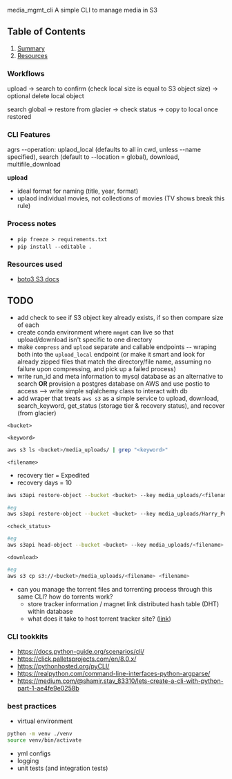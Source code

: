 media_mgmt_cli
A simple CLI to manage media in S3

## Table of Contents
1. [Summary](README.md#summary)
2. [Resources](README.md#resources)

### Workflows

upload
	-> search to confirm (check local size is equal to S3 object size) 
	-> optional delete local object

search global 
	-> restore from glacier 
	-> check status 
	-> copy to local once restored

### CLI Features

agrs --operation: 
	uplaod_local (defaults to all in cwd, unless --name specified), 
	search (default to --location = global), 
	download, 
	multifile_download

**upload**
- ideal format for naming (title, year, format)
- uplaod individual movies, not collections of movies (TV shows break this rule)

### Process notes

- `pip freeze > requirements.txt`
- `pip install --editable .`

### Resources used

- [boto3 S3 docs](https://boto3.amazonaws.com/v1/documentation/api/latest/reference/services/s3.html#s3)

## TODO
- add check to see if S3 object key already exists, if so then compare size of each
- create conda environment where `mmgmt` can live so that upload/download isn't specific to one directory
- make `compress` and `upload` separate and callable endpoints -- wraping both into the `upload_local` endpoint (or make it smart and look for already zipped files that match the directory/file name, assuming no failure upon compressing, and pick up a failed process)
- write run_id and meta information to mysql database as an alternative to search **OR** provision a postgres database on AWS and use postio to access --> write simple sqlalchemy class to interact with db
- add wraper that treats `aws s3` as a simple service to upload, download, search_keyword, get_status (storage tier & recovery status), and recover (from glacier)

`<bucket>`

`<keyword>`
```bash
aws s3 ls <bucket>/media_uploads/ | grep "<keyword>"
```

`<filename>`
- recovery tier = Expedited
- recovery days = 10
```bash
aws s3api restore-object --bucket <bucket> --key media_uploads/<filename> --restore-request '{"Days":10,"GlacierJobParameters":{"Tier":"Expedited"}}'

#eg
aws s3api restore-object --bucket <bucket> --key media_uploads/Harry_Potter.zip --restore-request '{"Days":10,"GlacierJobParameters":{"Tier":"Expedited"}}'
```

`<check_status>`
```bash
#eg
aws s3api head-object --bucket <bucket> --key media_uploads/<filename>
```

`<download>`
```bash
#eg
aws s3 cp s3://<bucket>/media_uploads/<filename> <filename>
```

- can you manage the torrent files and torrenting process through this same CLI? how do torrents work?
	- store tracker information / magnet link distributed hash table (DHT) within database
	- what does it take to host torrent tracker site? ([link](https://www.google.com/url?sa=t&rct=j&q=&esrc=s&source=web&cd=&ved=2ahUKEwiB9-eF5vLyAhVKITQIHYFIDJgQFnoECBgQAQ&url=http%3A%2F%2Ftroydm.github.io%2Fblog%2F2013%2F04%2F24%2Fhosting-your-own-remote-private-torrent-tracker&usg=AOvVaw23jlIHbjorXcJycyFY1Uql))

### CLI tookkits

- https://docs.python-guide.org/scenarios/cli/
- https://click.palletsprojects.com/en/8.0.x/
- https://pythonhosted.org/pyCLI/
- https://realpython.com/command-line-interfaces-python-argparse/
- https://medium.com/@shamir.stav_83310/lets-create-a-cli-with-python-part-1-ae4fe9e0258b

### best practices

- virtual environment
```bash
python -m venv ./venv
source venv/bin/activate
```
- yml configs
- logging
- unit tests (and integration tests)
